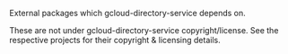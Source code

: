 External packages which gcloud-directory-service depends on.

These are not under gcloud-directory-service copyright/license. See the respective projects
for their copyright & licensing details.